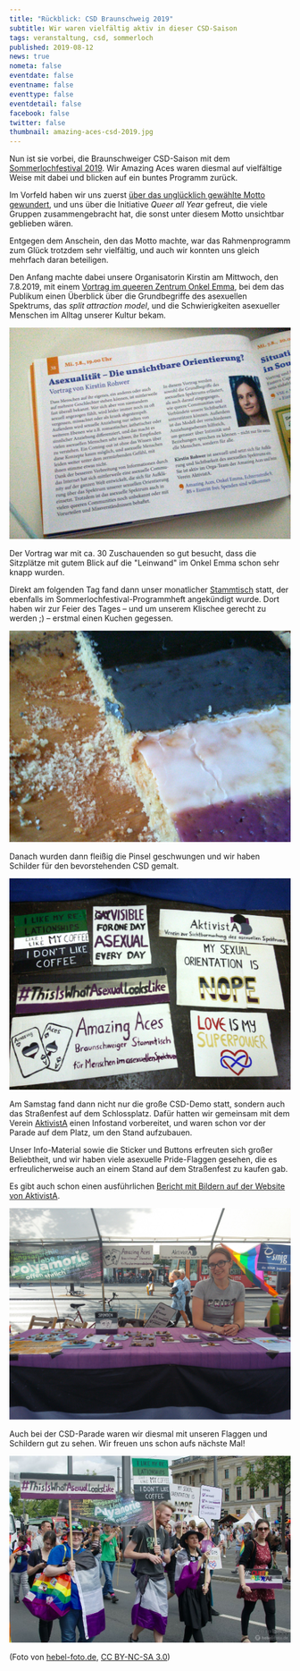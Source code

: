 ```yaml
---
title: "Rückblick: CSD Braunschweig 2019"
subtitle: Wir waren vielfältig aktiv in dieser CSD-Saison
tags: veranstaltung, csd, sommerloch
published: 2019-08-12
news: true
nometa: false
eventdate: false
eventname: false
eventtype: false
eventdetail: false
facebook: false
twitter: false
thumbnail: amazing-aces-csd-2019.jpg
---
```


Nun ist sie vorbei, die Braunschweiger CSD-Saison mit dem [Sommerlochfestival 2019](https://www.csd-braunschweig.de/programm-2019/). Wir Amazing Aces waren diesmal auf vielfältige Weise mit dabei und blicken auf ein buntes Programm zurück.

Im Vorfeld haben wir uns zuerst [über das unglücklich gewählte Motto gewundert](/queer-all-year/), und uns über die Initiative *Queer all Year* gefreut, die viele Gruppen zusammengebracht hat, die sonst unter diesem Motto unsichtbar geblieben wären.

Entgegen dem Anschein, den das Motto machte, war das Rahmenprogramm zum Glück trotzdem sehr vielfältig, und auch wir konnten uns gleich mehrfach daran beteiligen.

Den Anfang machte dabei unsere Organisatorin Kirstin am Mittwoch, den 7.8.2019, mit einem [Vortrag im queeren Zentrum Onkel Emma](/vortrag-sommerloch-2019/), bei dem das Publikum einen Überblick über die Grundbegriffe des asexuellen Spektrums, das *split attraction model*, und die Schwierigkeiten asexueller Menschen im Alltag unserer Kultur bekam.
 
![Die Ankündigung des Vortrags im Sommerlochfestival-Programmheft](vortrag-im-programmheft.jpg)

Der Vortrag war mit ca. 30 Zuschauenden so gut besucht, dass die Sitzplätze mit gutem Blick auf die "Leinwand" im Onkel Emma schon sehr knapp wurden.

Direkt am folgenden Tag fand dann unser monatlicher [Stammtisch](/2019-08-stammtisch/) statt, der ebenfalls im Sommerlochfestival-Programmheft angekündigt wurde. Dort haben wir zur Feier des Tages – und um unserem Klischee gerecht zu werden ;) – erstmal einen Kuchen gegessen. 

![Zitronenkuchen mit Zuckerguss in den Farben der asexuellen Flagge](amazing-aces-kuchen.jpg)

Danach wurden dann fleißig die Pinsel geschwungen und wir haben Schilder für den bevorstehenden CSD gemalt.

![Einige der Schilder, die wir beim Stammtisch gemalt haben](amazing-aces-schilder.jpg)

Am Samstag fand dann nicht nur die große CSD-Demo statt, sondern auch das Straßenfest auf dem Schlossplatz. Dafür hatten wir gemeinsam mit dem Verein [AktivistA](http://aktivista.net) einen Infostand vorbereitet, und waren schon vor der Parade auf dem Platz, um den Stand aufzubauen. 

Unser Info-Material sowie die Sticker und Buttons erfreuten sich großer Beliebtheit, und wir haben viele asexuelle Pride-Flaggen gesehen, die es erfreulicherweise auch an einem Stand auf dem Straßenfest zu kaufen gab. 

Es gibt auch schon einen ausführlichen [Bericht mit Bildern auf der Website von AktivistA](https://aktivista.net/2019/08/11/frischer-wind-auf-dem-csd-braunschweig/).

![Unser gemeinsamer Infostand mit AktivistA](amazing-aces-und-aktivista-infostand.jpg)

Auch bei der CSD-Parade waren wir diesmal mit unseren Flaggen und Schildern gut zu sehen. Wir freuen uns schon aufs nächste Mal!

![Menschen mit Ace-Flaggen und Schildern bei der CSD-Demo](amazing-aces-csd-2019.jpg)

(Foto von [hebel-foto.de](http://hebel-foto.de/), [CC BY-NC-SA 3.0](http://creativecommons.org/licenses/by-nc-sa/3.0/de/deed.de))
